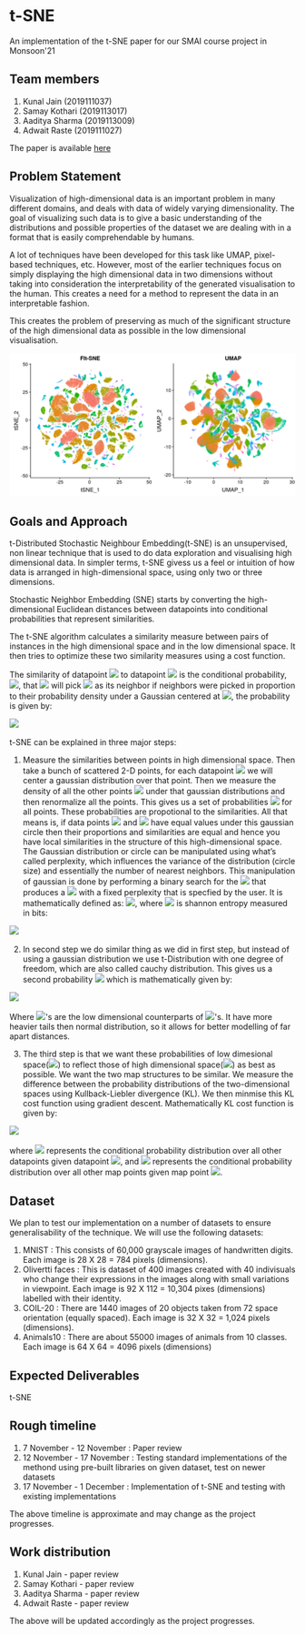 # t-SNE
An implementation of the t-SNE paper for our SMAI course project in Monsoon'21

## Team members
1. Kunal Jain (2019111037)
2. Samay Kothari (2019113017)
3. Aaditya Sharma (2019113009)
4. Adwait Raste (2019111027)

The paper is available [here](./tsne.pdf)

## Problem Statement
Visualization of high-dimensional data is an important problem in many different domains, and deals with data of widely varying dimensionality. The goal of visualizing such data is to give a basic understanding of the distributions and possible properties of the dataset we are dealing with in a format that is easily comprehendable by humans.

A lot of techniques have been developed for this task like UMAP, pixel-based techniques, etc. However, most of the earlier techniques focus on simply displaying the high dimensional data in two dimensions without taking into consideration the interpretability of the generated visualisation to the human. This creates a need for a method to represent the data in an interpretable fashion.

This creates the problem of preserving as much of the significant structure of the high dimensional data as possible in the low dimensional visualisation.

![tSNE vs UMAP](./images/tsne_vs_umap.png)
## Goals and Approach
t-Distributed Stochastic Neighbour Embedding(t-SNE) is an unsupervised, non linear technique that is used to do data exploration and visualising high dimensional data. In simpler terms, t-SNE givess us a feel or intuition of how data is arranged in high-dimensional space, using only two or three dimensions. 

Stochastic Neighbor Embedding (SNE) starts by converting the high-dimensional Euclidean distances between datapoints into conditional probabilities that represent similarities.

The t-SNE algorithm calculates a similarity measure between pairs of instances in the high dimensional space and in the low dimensional space. It then tries to optimize these two similarity measures using a cost function.

The similarity of datapoint <img src="https://render.githubusercontent.com/render/math?math=x_j"> to datapoint <img src="https://render.githubusercontent.com/render/math?math=x_i"> is the conditional probability, <img src="https://render.githubusercontent.com/render/math?math=p_{i|j}">, that <img src="https://render.githubusercontent.com/render/math?math=x_i"> will pick <img src="https://render.githubusercontent.com/render/math?math=x_j"> as its neighbor if neighbors were picked in proportion to their probability density under a Gaussian centered at <img src="https://render.githubusercontent.com/render/math?math=x_i">, the probability is given by: 

<img src="https://render.githubusercontent.com/render/math?math=p_{i|j} = \frac{exp(-||x_i-x_j||^2/2\sigma_i^2)}{\sum_{k \neq i}exp(-||x_i-x_k||^2/2\sigma_i^2)}">

t-SNE can be explained in three major steps:
1. Measure the similarities between points in high dimensional space. Then take a bunch of scattered 2-D points, for each datapoint <img src="https://render.githubusercontent.com/render/math?math=x_i"> we will center a gaussian distribution over that point. Then we measure the density of all the other points <img src="https://render.githubusercontent.com/render/math?math=x_j"> under that gaussian distributions and then renormalize all the points. This gives us a set of probabilities <img src="https://render.githubusercontent.com/render/math?math=p_{i|j}"> for all points. These probabilities are propotional to the similarities. All that means is, if data points <img src="https://render.githubusercontent.com/render/math?math=x_1"> and <img src="https://render.githubusercontent.com/render/math?math=x_2"> have equal values under this gaussian circle then their proportions and similarities are equal and hence you have local similarities in the structure of this high-dimensional space. The Gaussian distribution or circle can be manipulated using what’s called perplexity, which influences the variance of the distribution (circle size) and essentially the number of nearest neighbors.
This manipulation of gaussian is done by performing a binary search for the <img src="https://render.githubusercontent.com/render/math?math=\sigma_i"> that produces a <img src="https://render.githubusercontent.com/render/math?math=P_i"> with a fixed perplexity that is specfied by the user. It is mathematically defined as:
<img src="https://render.githubusercontent.com/render/math?math=Perp(P_i)=2^{H(P_i)}">, where <img src="https://render.githubusercontent.com/render/math?math=H(P_i)"> is shannon entropy measured in bits: 

<img src="https://render.githubusercontent.com/render/math?math=H(P_i) = -\sum_j p_{j|i}log_2(p_{j|i})">

2. In second step we do similar thing as we did in first step, but instead of using a gaussian distribution we use t-Distribution with one degree of freedom, which are also called cauchy distribution. This gives us a second probability <img src="https://render.githubusercontent.com/render/math?math=q_{i|j}"> which is mathematically given by: 

<img src="https://render.githubusercontent.com/render/math?math=q_{i|j} = \frac{exp(-||y_i-y_j||^2)}{\sum_{k \neq i}exp(-||y_i-y_k||^2)}">

Where <img src="https://render.githubusercontent.com/render/math?math=y_i">'s are the low dimensional counterparts of <img src="https://render.githubusercontent.com/render/math?math=x_i">'s. It have more heavier tails then normal distribution, so it allows for better modelling of far apart distances.

3. The third step is that we want these probabilities of low dimesional space(<img src="https://render.githubusercontent.com/render/math?math=q_{i|j}">) to reflect those of high dimensional space(<img src="https://render.githubusercontent.com/render/math?math=p_{i|j}">) as best as possible. We want the two map structures to be similar. We measure the difference between the probability distributions of the two-dimensional spaces using Kullback-Liebler divergence (KL). We then minmise this KL cost function using gradient descent. Mathematically KL cost function is given by:

<img src="https://render.githubusercontent.com/render/math?math=C = \sum_iKL(P_i||Q_i) = \sum_i\sum_jp_{j|i}log\frac{p_{j|i}}{q_{j|i}}">

where <img src="https://render.githubusercontent.com/render/math?math=P_i"> represents the conditional probability distribution over all other datapoints given datapoint <img src="https://render.githubusercontent.com/render/math?math=x_i">, and <img src="https://render.githubusercontent.com/render/math?math=Q_i"> represents the conditional probability distribution over all other map points given map point <img src="https://render.githubusercontent.com/render/math?math=y_i">.

## Dataset
We plan to test our implementation on a number of datasets to ensure generalisability of the technique. We will use the following datasets: 
1. MNIST : This consists of 60,000 grayscale images of handwritten digits. Each image is 28 X 28 = 784 pixels (dimensions).
2. Olivertti faces : This is dataset of 400 images created with 40 indivisuals who change their expressions in the images along with small variations in viewpoint. Each image is 92 X 112 = 10,304 pixes (dimensions) labelled with their identity.
3. COIL-20 : There are 1440 images of 20 objects taken from 72 space orientation (equally spaced). Each image is 32 X 32 = 1,024 pixels (dimensions).
4. Animals10 : There are about 55000 images of animals from 10 classes. Each image is 64 X 64 = 4096 pixels (dimensions)

## Expected Deliverables
t-SNE
## Rough timeline
1. 7 November - 12 November : Paper review
2. 12 November - 17 November : Testing standard implementations of the methond using pre-built libraries on given dataset, test on newer datasets
3. 17 November - 1 December : Implementation of t-SNE and testing with existing implementations

The above timeline is approximate and may change as the project progresses.

## Work distribution
1. Kunal Jain - paper review
2. Samay Kothari - paper review
3. Aaditya Sharma - paper review
4. Adwait Raste - paper review

The above will be updated accordingly as the project progresses.